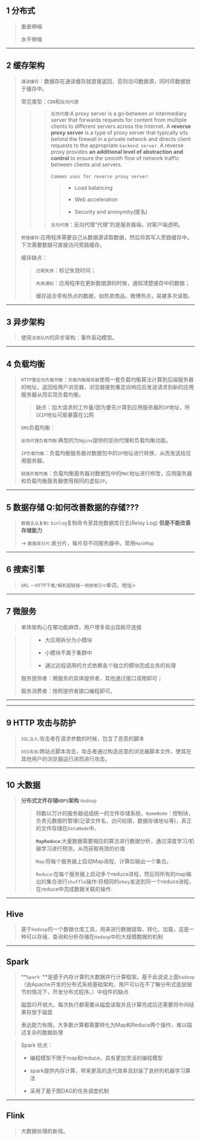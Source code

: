 ## 1 分布式 

> 垂直伸缩
>
> 水平伸缩



***



##  2 缓存架构

>`通读缓存`：数据存在通读缓存就直接返回，否则访问数据源，同时将数据放于缓存中。
>
>常见类型：`CDN`和`反向代理`   
>
>> > `反向代理`:A proxy server is a go‑between or intermediary server that forwards requests for content from multiple clients to different servers across the Internet. A **reverse proxy server** is a type of proxy server that typically sits behind the firewall in a private network and directs client requests to the appropriate `backend server`. A reverse proxy provides **an additional level of abstraction and control** to ensure the smooth flow of network traffic between clients and servers.
>> >
>> > `Commen uses for reverse proxy server`:
>> >
>> > > - Load balancing 
>> > >
>> > > - Web acceleration
>> > >
>> > > - Security and anonymity(匿名)
>> >
>> > `反向代理`：反向代理“代理”的是服务器端，对客户端透明。
>
>`旁路缓存`:应用程序需要自己从数据源读取数据，然后将其写入旁路缓存中。下次需要数据可直接访问旁路缓存。
>
>缓存缺点：
>
>> `过期失效`：标记失效时间；
>>
>> `失效通知`：应用程序在更新数据源的时候，通知清楚缓存中的数据；
>>
>> 缓存适合带有热点的数据，如热卖商品，微博热点，易被多次读取。



***



## 3 异步架构

> 使用`消息队列`的异步架构：事件驱动模型。



***



## 4 负载均衡

> `HTTP重定向负载均衡`：`负载均衡服务器`使用一套负载均衡算法计算到后端服务器的地址，返回给用户浏览器，浏览器接到重定向响应后发送请求到新的应用服务器从而实现负载均衡。
>
>> 缺点：加大请求的工作量/因为要先计算到应用服务器的`IP`地址，所以`IP`地址可能暴露在公网
>
>`DNS`负载均衡：
>
>`反向代理负载均衡`:典型的为`Nginx`提供的反向代理和负载均衡功能。
>
>`IP负载均衡`：负载均衡服务器对数据包中的`IP`地址进行转换，从而发送给应用服务器。
>
>`链路负载均衡`：负载均衡服务器对数据包中的`MAC`地址进行修改，应用服务器和负载均衡服务器使用相同的虚拟`IP`。



***



## 5 数据存储  Q:如何改善数据的存储???

>`数据主从复制`: `binlog`复制命令至其他数据库日志(Relay Log)  **但是不能改善存储能力**
>
>→ `数据库分片`:表分片，每片存不同服务器中。常用`HashMap`



***



## 6 搜索引擎

> `URL` --`HTTP下载/解析超链接`--`倒排索引`<单词，地址>



***



## 7 微服务

> 单体架构心在哪功能麻烦，用户增多易出现耗尽连接

> > - 大应用拆分为小模块
> >
> > - 小模块不属于集群中
> >
> > - 通过远程调用的方式依赖各个独立的模块完成业务的处理
>
> 服务提供者：微服务的具体提供者，其他通过接口调用即可；
>
> 服务消费者：按照提供者接口编程即可。



***



***



## 9 HTTP 攻击与防护

> `SQL注入`:攻击者在请求参数的时候，包含了恶意的脚本
>
> `XSS攻击`:跨站点脚本攻击，攻击者通过构造恶意的浏览器脚本文件，使其在其他用户的浏览器运行进而进行攻击。



***



## 10 大数据

> **分布式文件存储`HDFS`架构**  `Hadoop`
>
> > 将数以万计的服务器组成统一的文件存储系统，`NameNode`：控制块，负责元数据的管理(记录文件名，访问权限，数据存储地址等)，真正的文件存储在`DataNode`中。
> >
> > **`MapReduce`**:大量数据需要相应的算法进行数据分析，通过深度学习/机器学习进行预测，从而获取有效的价值
> >
> > `Map`:将每个服务器上启动Map进程，计算后输出一个集合。
> >
> > `Reduce`:在每个服务器上启动多个reduce进程，然后将所有的map输出的集合进行`shuffle`操作:将相同的`ekey`发送到同一个reduce进程，在reduce中完成数据关联的操作.
> >
> > 



***



## Hive

> 基于`Hadoop`的一个数据仓库工具，用来进行数据提取、转化、加载，这是一种可以存储、查询和分析存储在`Hadoop`中的大规模数据的机制



***



## Spark

> **`Spark `**是基于内存计算的大数据并行计算框架。基于此说说上面`hadoop`（由Apache开发的分布式系统基础架构，用户可以在不了解分布式底层细节的情况下，开发分布式程序。）中组件的缺点
>
> 磁盘IO开销大。每次执行都需要从磁盘读取并且计算完成后还需要将中间结果存放于磁盘
>
> 表达能力有限。大多数计算都需要转化为Map和Reduce两个操作，难以描述复杂的数据处理

> Spark 优点：
>
> - 编程模型不限于map和reduce，具有更加灵活的编程模型
>
> - spark提供内存计算，带来更高的迭代效率且封装了良好的机器学习算法
> - 采用了基于图DAG的任务调度机制 



***



## Flink

> 大数据处理的新规。

